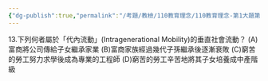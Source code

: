 ```yaml
---
{"dg-publish":true,"permalink":"/考題/教檢/110教育理念/110教育理念-第1大題第13題/","tags":["考題","題目","未完"]}
---
```


13.下列何者屬於「代內流動」(Intragenerational Mobility)的垂直社會流動？ 
(A)富商將公司傳給子女繼承家業 
(B)富商家族經過幾代子孫繼承後逐漸衰敗 
(C)窮苦的勞工努力求學後成為專業的工程師 
(D)窮苦的勞工辛苦地將其子女培養成中產階級 
